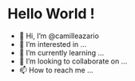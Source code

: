 # Hello World !



- 👋 Hi, I’m @camilleazario
- 👀 I’m interested in ...
- 🌱 I’m currently learning ...
- 💞️ I’m looking to collaborate on ...
- 📫 How to reach me ...

<!---
camilleazario/camilleazario is a ✨ special ✨ repository because its `README.md` (this file) appears on your GitHub profile.
You can click the Preview link to take a look at your changes.
--->
